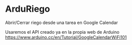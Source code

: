 # ArduRiego
Abrir/Cerrar riego desde una tarea en Google Calendar

Usaremos el API creado ya en la propia web de Arduino
https://www.arduino.cc/en/Tutorial/GoogleCalendarWiFi101

